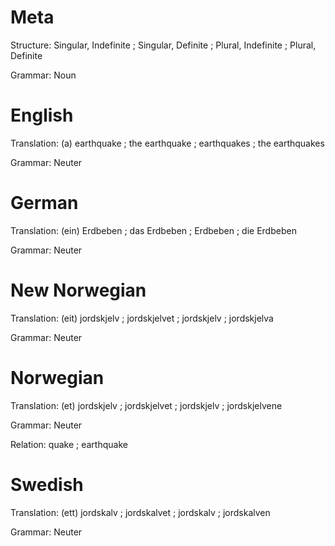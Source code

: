 Meta
====

Structure: Singular, Indefinite ; Singular, Definite ; Plural, Indefinite ; Plural, Definite

Grammar:   Noun



English
=======

Translation: (a) earthquake ; the earthquake ; earthquakes ; the earthquakes

Grammar:     Neuter



German
======

Translation: (ein) Erdbeben ; das Erdbeben ; Erdbeben ; die Erdbeben

Grammar:     Neuter



New Norwegian
=============

Translation: (eit) jordskjelv ; jordskjelvet ; jordskjelv ; jordskjelva

Grammar:     Neuter



Norwegian
=========

Translation: (et) jordskjelv ; jordskjelvet ; jordskjelv ; jordskjelvene

Grammar:     Neuter

Relation:  quake ; earthquake



Swedish
=======

Translation: (ett) jordskalv ; jordskalvet ; jordskalv ; jordskalven

Grammar:     Neuter
